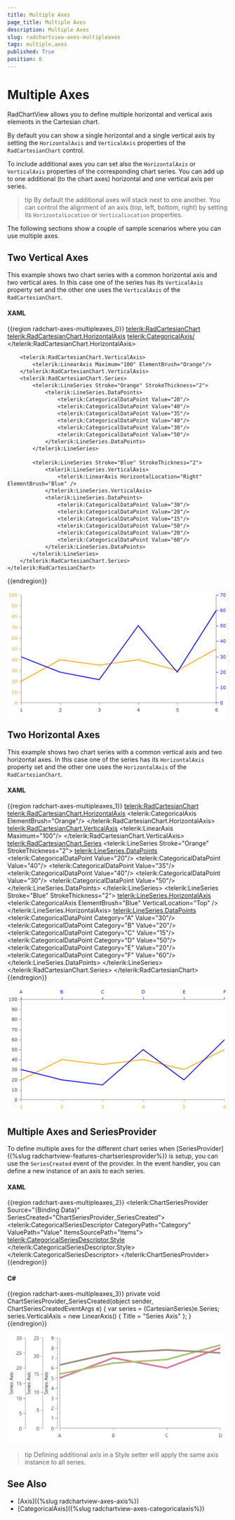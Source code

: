 ```yaml
---
title: Multiple Axes
page_title: Multiple Axes
description: Multiple Axes
slug: radchartview-axes-multipleaxes
tags: multiple,axes
published: True
position: 6
---
```


# Multiple Axes

RadChartView allows you to define multiple horizontal and vertical axis elements in the Cartesian chart.

By default you can show a single horizontal and a single vertical axis by setting the `HorizontalAxis` and `VerticalAxis` properties of the `RadCartesianChart` control.

To include additional axes you can set also the `HorizontalAxis` or `VerticalAxis` properties of the corresponding chart series. You can add up to one additional (to the chart axes) horizontal and one vertical axis per series.

>tip By default the additional axes will stack next to one another. You can control the alignment of an axis (top, left, bottom, right) by setting its `HorizontalLocation` or `VerticalLocation` properties.

The following sections show a couple of sample scenarios where you can use multiple axes.

## Two Vertical Axes

This example shows two chart series with a common horizontal axis and two vertical axes. In this case one of the series has its `VerticalAxis` property set and the other one uses the `VerticalAxis` of the `RadCartesianChart`. 

#### __XAML__ 
{{region radchart-axes-multipleaxes_0}}
	 <telerik:RadCartesianChart>
		<telerik:RadCartesianChart.HorizontalAxis>
			<telerik:CategoricalAxis/>
		</telerik:RadCartesianChart.HorizontalAxis>
	
		<telerik:RadCartesianChart.VerticalAxis>
			<telerik:LinearAxis Maximum="100" ElementBrush="Orange"/>
		</telerik:RadCartesianChart.VerticalAxis>
		<telerik:RadCartesianChart.Series>
			<telerik:LineSeries Stroke="Orange" StrokeThickness="2">
				<telerik:LineSeries.DataPoints>
					<telerik:CategoricalDataPoint Value="20"/>
					<telerik:CategoricalDataPoint Value="40"/>
					<telerik:CategoricalDataPoint Value="35"/>
					<telerik:CategoricalDataPoint Value="40"/>
					<telerik:CategoricalDataPoint Value="30"/>
					<telerik:CategoricalDataPoint Value="50"/>
				</telerik:LineSeries.DataPoints>
			</telerik:LineSeries>
			
			<telerik:LineSeries Stroke="Blue" StrokeThickness="2">
				<telerik:LineSeries.VerticalAxis>
					<telerik:LinearAxis HorizontalLocation="Right" ElementBrush="Blue" />
				</telerik:LineSeries.VerticalAxis>
				<telerik:LineSeries.DataPoints>
					<telerik:CategoricalDataPoint Value="30"/>
					<telerik:CategoricalDataPoint Value="20"/>
					<telerik:CategoricalDataPoint Value="15"/>
					<telerik:CategoricalDataPoint Value="50"/>
					<telerik:CategoricalDataPoint Value="20"/>
					<telerik:CategoricalDataPoint Value="60"/>
				</telerik:LineSeries.DataPoints>
			</telerik:LineSeries>
		</telerik:RadCartesianChart.Series>
	</telerik:RadCartesianChart>
{{endregion}}

![Rad Chart View-chart axes twoverticalaxes](images/RadChartView-chart_axes_twoverticalaxes.PNG)

## Two Horizontal Axes

This example shows two chart series with a common vertical axis and two horizontal axes. In this case one of the series has its `HorizontalAxis` property set and the other one uses the `HorizontalAxis` of the `RadCartesianChart`. 

#### __XAML__  
{{region radchart-axes-multipleaxes_1}}
	<telerik:RadCartesianChart>
	    <telerik:RadCartesianChart.HorizontalAxis>
	        <telerik:CategoricalAxis ElementBrush="Orange"/>
	    </telerik:RadCartesianChart.HorizontalAxis>	
	    <telerik:RadCartesianChart.VerticalAxis>
	        <telerik:LinearAxis Maximum="100"/>
	    </telerik:RadCartesianChart.VerticalAxis>	
	    <telerik:RadCartesianChart.Series>
	        <telerik:LineSeries Stroke="Orange" StrokeThickness="2">
	            <telerik:LineSeries.DataPoints>
	                <telerik:CategoricalDataPoint Value="20"/>
	                <telerik:CategoricalDataPoint Value="40"/>
	                <telerik:CategoricalDataPoint Value="35"/>
	                <telerik:CategoricalDataPoint Value="40"/>
	                <telerik:CategoricalDataPoint Value="30"/>
	                <telerik:CategoricalDataPoint Value="50"/>
	            </telerik:LineSeries.DataPoints>
	        </telerik:LineSeries>
	        <telerik:LineSeries Stroke="Blue" StrokeThickness="2">
	            <telerik:LineSeries.HorizontalAxis>
	                <telerik:CategoricalAxis ElementBrush="Blue" VerticalLocation="Top" />
	            </telerik:LineSeries.HorizontalAxis>
	            <telerik:LineSeries.DataPoints>
	                <telerik:CategoricalDataPoint Category="A" Value="30"/>
	                <telerik:CategoricalDataPoint Category="B" Value="20"/>
	                <telerik:CategoricalDataPoint Category="C" Value="15"/>
	                <telerik:CategoricalDataPoint Category="D" Value="50"/>
	                <telerik:CategoricalDataPoint Category="E" Value="20"/>
	                <telerik:CategoricalDataPoint Category="F" Value="60"/>
	            </telerik:LineSeries.DataPoints>
	        </telerik:LineSeries>
	    </telerik:RadCartesianChart.Series>
	</telerik:RadCartesianChart>
{{endregion}}

![Rad Chart View-chart axes twohorizontalaxes](images/RadChartView-chart_axes_twohorizontalaxes.PNG)

## Multiple Axes and SeriesProvider

To define multiple axes for the different chart series when [SeriesProvider]({%slug radchartview-features-chartseriesprovider%}) is setup, you can use the `SeriesCreated` event of the provider. In the event handler, you can define a new instance of an axis to each series.

#### __XAML__  
{{region radchart-axes-multipleaxes_2}}
	<telerik:ChartSeriesProvider Source="{Binding Data}" 
								 SeriesCreated="ChartSeriesProvider_SeriesCreated">
		<telerik:CategoricalSeriesDescriptor CategoryPath="Category"
											 ValuePath="Value"
											 ItemsSourcePath="Items">
			<telerik:CategoricalSeriesDescriptor.Style>
				<Style TargetType="telerik:LineSeries">
					<Setter Property="StrokeThickness" Value="4" />                                    
				</Style>
			</telerik:CategoricalSeriesDescriptor.Style>
		</telerik:CategoricalSeriesDescriptor>
	</telerik:ChartSeriesProvider>
{{endregion}}

#### __C#__  
{{region radchart-axes-multipleaxes_3}}
	private void ChartSeriesProvider_SeriesCreated(object sender, ChartSeriesCreatedEventArgs e)
	{
		var series = (CartesianSeries)e.Series;
		series.VerticalAxis = new LinearAxis() { Title = "Series Axis" };
	}
{{endregion}}

![](images/radchartview-axes-multipleaxes-0.png)

>tip Defining additional axis in a Style setter will apply the same axis instance to all series. 

## See Also

* [Axis]({%slug radchartview-axes-axis%})
* [CategoricalAxis]({%slug radchartview-axes-categoricalaxis%})